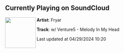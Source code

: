 ## Currently Playing on SoundCloud

[<img align="left" width="100" src="https://i1.sndcdn.com/artworks-YA26F41EycNS11CP-ASlMtg-t500x500.jpg">](https://soundcloud.com/fryarmusic/w-venture5-melody-in-my-head?in=saxurn/sets/permutes)

**Artist**: Fryar 

**Track**: w/ Venture5 - Melody In My Head

Last updated at 04/29/2024 10:20
